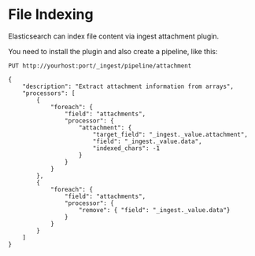 # File Indexing

Elasticsearch can index file content via ingest attachment plugin.

You need to install the plugin and also create a pipeline, like this:

`PUT http://yourhost:port/_ingest/pipeline/attachment`

    {
        "description": "Extract attachment information from arrays",
        "processors": [
            {
                "foreach": {
                    "field": "attachments",
                    "processor": {
                        "attachment": {
                            "target_field": "_ingest._value.attachment",
                            "field": "_ingest._value.data",
                            "indexed_chars": -1
                        }
                    }
                }
            },
            {
                "foreach": {
                    "field": "attachments",
                    "processor": {
                        "remove": { "field": "_ingest._value.data"}
                    }
                }
            }
        ]
    }
